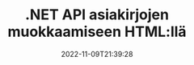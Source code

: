 ---
############################# Static ############################
layout: "product"
date: 2022-11-09T21:39:28
draft: false

product: "Editor"
product_tag: "editor"
platform: ".NET"
platform_tag: "net"

############################# Head ############################
head_title: "C# .NET Document Editor API | Muokkaa Word Excel PowerPoint Web XML:ää HTML:n avulla"
head_description: "C# .NET-dokumentin muokkaussovellusliittymä Microsoft Word-, Excel-, PowerPoint-, PDF-, XML-, web- ja tekstitiedostomuotojen lataamiseen HTML-muotoon, muokkaamiseen ja palauttamiseen alkuperäiseen muotoon."

############################# Header ############################
title: ".NET API asiakirjojen muokkaamiseen HTML:llä"
description: "Kehitä .NET-sovelluksia integroidaksesi HTML-editorin kanssa, noutaa tuetut asiakirjat, muokataksesi ja muuntaaksesi alkuperäiseen muotoon."
button:
    enable: true

############################# SubMenu ############################
submenu:
    enable: true
    
    left:
        img_alt: "GroupDocs.Editor for .NET"
        image: "https://www.groupdocs.cloud/templates/groupdocs/images/product-logos/groupdocs-editor-net.png"
        product: "GroupDocs.Editor"
        platform: ".NET"

    middle:
        button:
            # button loop
            - link: "#overview"
              text: "Yleiskatsaus"

            # button loop
            - link: "#features"
              text: "ominaisuudet"

            # button loop
            - link: "#support"
              text: "Tuki"

            # button loop
            - link: "https://products.groupdocs.app/editor"
              text: "Live-demo"

            # button loop
            - link: "https://purchase.groupdocs.com/pricing/editor/net"
              text: "Hinnoittelu"

    right:
        link_download: "https://downloads.groupdocs.com/editor"
        link_learn: "https://docs.groupdocs.com/editor/net/"
        link_buy: "https://purchase.groupdocs.com"

############################# Overview ############################
overview:
    enable: true
    content: |
      GroupDocs.Editor for .NET API auttaa sinua luomaan yksinkertaisia ​​ja helppokäyttöisiä C#-, ASP.NET- ja muita .NET-sovelluksia, jotka integroituvat helposti suosittujen HTML-editorien (sekä avoimen lähdekoodin että maksullisten) kanssa muuntamaan, muokkaamaan ja käsittelemään asiakirjoja suosittuja tiedostomuotoja. .NET Editor API:n avulla voit ladata asiakirjan, muuntaa sen HTML-muotoon, työntää HTML:n ulkoiseen HTML-editoriin ja kun käsittely on valmis, tallentaa HTML:n alkuperäiseen tiedostomuotoonsa. Voit myös erikseen hakea mihin tahansa asiakirjaan liitettyjä resursseja. Se toimii kaikenlaisten asiakirjojen kanssa, kuten Microsoft Wordin, Excelin, PowerPointin, PDF:n, XPS:n, OpenDocumentin, tekstin, Webin, sähköpostin, e-kirjan ja muiden asiakirjojen kanssa.
    tabs:
      enable: true
      
      ## TAB ONE ##
      tab_one:
        description: |
          Seuraavassa on yleiskatsaus .NET:n GroupDocs.Editorista:
      
        left:
          enable: true
          icon: "fab fa-html5"
          title: "Manipuloi HTML:llä"
          content: |
            * Lataa tuettu asiakirja
            * Muokkaa sisältöä HTML:llä
            * Muokkaa liittyviä tyylejä
            * Muunna alkuperäiseen muotoon
      
      ## TAB TWO ##
      tab_two:
        description: |
          GroupDocs.Editor for .NET tukee seuraavia [tiedostomuotoja](https://docs.groupdocs.com/editor/java/supported-document-formats/)

        left:
          enable: true
          table:
            # table loop
            - title: "Microsoft Office"
              content: |
                * **Microsoft Word**: DOC, DOCX, DOCM, DOT, DOTM, DOTX, FlatOPC, WordML, RTF
                * **Microsoft Excel**: XLS, XLSX, XLSM, XLT, XLTX, XLTM, XLSB, XLAM, CSV, TSV, SXC, SpreadsheetML, DIF, DSV
                * **Microsoft PowerPoint**: PPT, PPTX, PPTM, PPS, PPSX, PPSM, POT, POTX, POTM

        right:
          enable: true
          table:
            # table loop
            - title: "Muut muotoperheet"
              content: |
                * **OpenDocument-muodot**: ODT, OTT, ODS, FODS, ODP, OTP
                * **Kiinteät asettelumuodot**: PDF, XPS
                * **Web-muodot**: HTML, MHTML, CHM, XML, TXT
                * **Web-muodot**: MOBI, AZW3, ePub

      ## TAB THREE ##
      tab_three:
        description: |
          GroupDocs.Editor for .NET tukee seuraavia käyttöjärjestelmiä, kehyksiä ja paketinhallintaohjelmia:
        
        left:
          enable: true
          table:
            # table loop
            - icon: "fab fa-windows"
              title: "Käyttöjärjestelmät"
              content: |
                * Microsoft Windows Desktop
                * Microsoft Windows Server
                * Microsoft Windows Azure
                * Linux

            # table loop
            - icon: "fas fa-code"
              title: "Tuetut puitteet"
              content: |
                * .NET Framework 4.6.1+
                * .NET Standard 2.0+
                * .NET 6+
                * Mono Framework 1.2+

        right:
          enable: true
          table:
            # table loop
            - icon: "fas fa-box"
              title: "Paketinhoitajat"
              content: |
                * NuGet

            # table loop
            - icon: "fas fa-tools"
              title: "Kehitysympäristöt"
              content: |
                * Microsoft Visual Studio
                * Xamarin.Android
                * Xamarin.IOS
                * Xamarin.Mac
                * MonoDevelop

############################# Features ############################
features:
    enable: true
    title: "GroupDocs.Editor .NET-ominaisuuksille"

    feature:
      # feature loop
      - icon: "fas fa-copy"
        content: "Helppo integrointi minkä tahansa HTML-editorin kanssa"

      # feature loop
      - icon: "fas fa-eye"
        content: "Muunna asiakirja HTML DOM -muotoon"

      # feature loop
      - icon: "fas fa-bolt"
        content: "Hae HTML-sisältöä Document Streamista"
      
      # feature loop
      - icon: "fas fa-file-powerpoint"
        content: "Hanki HTML-sisältöä ja sen upotettuja resursseja"

      # feature loop
      - icon: "fas fa-code"
        content: "Hanki HTML-tekstitunnisteen sisältö asiakirjasta"

      # feature loop
      - icon: "fas fa-cloud"
        content: "Hanki HTML-dokumentin CSS-tyylisivut"

      # feature loop
      - icon: "fas fa-remove-format"
        content: "Selaa HTML-sisältöä ja tallenna sen resurssit"

      # feature loop
      - icon: "fas fa-comment-slash"
        content: "Hae HTML DOM merkkijonosisällöstä ja muunna asiakirjaksi"

      # feature loop
      - icon: "fas fa-location-arrow"
        content: "HTML DOM sekä resurssien muuntaminen"

      # feature loop
      - icon: "fas fa-border-all"
        content: "Muokkaa eri muotoisia asiakirjoja HTML:ssä"

      # feature loop
      - icon: "fas fa-wrench"
        content: "Tarkka muunnos"

      # feature loop
      - icon: "fas fa-columns"
        content: "Käytä luku- ja/tai kirjoitussuojausta tuloksena olevaan asiakirjaan"

      # feature loop
      - icon: "fas fa-file-word"
        content: "Sivuta tekstinkäsittelyasiakirjoja ja muokkaa niitä kaikissa WYSIWYG-editoreissa"

      # feature loop
      - icon: "fas fa-envelope"
        content: "Tietokanta (DB) ja käyttöliittymä (UI) Agnostikko"

      # feature loop
      - icon: "fas fa-print"
        content: "Tehokkaat XML-käsittelyominaisuudet"

      # feature loop
      - icon: "fas fa-file-archive"
        content: "Hae OTF (Open Type Fonts) syöttöasiakirjoista ja vie tulosasiakirjaan"

      # feature loop
      - icon: "fas fa-lock"
        content: "Käsittele rasteri- ja vektorikuvia sisäisesti tuetuissa syöttöasiakirjamuodoissa"

      # feature loop
      - icon: "fas fa-file-code"
        content: "Lisää muokatun laskentataulukon sisältö alkuperäiseen laskentataulukkoon haluttuun kohtaan"
      
      # feature loop
      - icon: "fas fa-fill-drip"
        content: "Muokkaa dioja ja lisää ne tuloksena olevaan laskentataulukkoon"

      # feature loop
      - icon: "fas fa-file-excel"
        content: "Upota fontit tuloksena olevaan tekstinkäsittelydokumenttiin tallennuksen aikana"

    more_feature:
      # more_feature_loop
      - title: "Tarkka muunnos HTML DOM:iin ja siitä"
        content: |
          GroupDocs.Editor for .NET API mahdollistaa .NET-sovellustesi noutaa tuetun muodon asiakirjan ja muuntaa sen HTML Document Object Model (DOM) -muotoon sekä poimia liitetiedostoja, kuten CSS:n. Tämän jälkeen voit tehdä muutoksia HTML:ään käyttämällä suosikki HTML-editoria. Kun olet valmis muokkaamaan, GroupDocs.Editor for .NET API antaa sinun muuntaa tämän HTML DOM:n tarkasti takaisin alkuperäiseksi tiedostoksi.

          ```cs
          // Create Editor class by loading an input document
          Editor editor = new Editor("Sample.docx");

          // Open document for edit and obtain EditableDocument
          EditableDocument original = editor.Edit();

          // Obtain all-embedded HTML from it
          string allEmbeddedInside = original.GetEmbeddedHtml();

          // If necessary, obtain pure HTML-markup, CSS, images and other resources in separate form

          // Whole HTML-markup, without any resources
          string completeHtmlMarkup = original.GetContent();

          // Only HTML->BODY content, useful for most of WYSIWYG-editors
          string onlyInnerBody = original.GetBodyContent();

          // All CSS stylesheets
          var stylesheets = original.Css;

          // All images, including raster and vector, but without CSS gradients
          var images = original.Images;

          // All font resources
          var fonts = original.Fonts;

          // finally, send this content to your WYSIWYG HTML-editor
          ```
      # more_feature_loop
      - title: "Lataa ja poimi ulkoiset resurssit"
        content: "GroupDocs.Editor for .NET API pystyy hakemaan tuettuihin asiakirjoihin liitetyt ulkoiset resurssit, kuten kuvat, kirjasimet, CSS ja paljon muuta. Noudetut resurssit voidaan sitten ladata, käydä läpi ja tallentaa erikseen tuloksena olevasta HTML-asiakirjasta. Tämä antaa sinulle helpommin hallitun tulosteen."

      # more_feature_loop
      - title: "Käytä tekstitehosteita tekstinkäsittelytiedostomuodoissa"
        content: "GroupDocs-dokumentin muokkaussovellusliittymän avulla voit lisätä monimutkaisia ​​tekstitehosteita (varjo, 3D-tehoste, ääriviiva, hehku, kaiverrus, kohokuviointi) samalla kun työskentelet tuettujen Microsoft Word -asiakirjankäsittelymuotojen kanssa. Tämä ominaisuus on automaattisesti käytössä, ja se voidaan havaita, kun tällaisia ​​tekstitehosteita sisältävää asiakirjaa käsitellään."

      # more_feature_loop
      - title: "Tehokkaat XML-manipulointiominaisuudet"
        content: |
          GroupDocs.Editor for .NET API:n avulla voit avata, tarkastella ja muokata XML-dokumentteja. Muokkaussovellusliittymämme tarjoaa erityistä tukea ja tunnistamista XML-tunnisteille, attribuuteille ja niiden arvoille, XML-määrittelyille, CDATA-osioille, DOCTYPE-määrittelyille ja muille XML-kohtaisille kokonaisuuksille. Voit mukauttaa fontti- ja väriasetuksia jokaiselle erilliselle XML-rakenteen kokonaisuudelle.  

          XML Converter -ominaisuus on tarpeeksi älykäs näyttämään virheet XML-tiedostossa ja kuinka ne korjataan. URI- ja sähköpostintunnistusmekanismi skannaa XML-attribuutteja ja esittää havaitut URI:t ja sähköpostiosoitteet A-tunnisteen sisällä linkkeinä, jotta niitä voidaan muokata linkkeinä, ei tekstinä tuloksena olevassa HTML-tiedostossa.

############################# Support ############################
support:
    enable: true

############################# Solutions ############################
solutions:
    enable: true
    title: "GroupDocs.Editor tarjoaa asiakirjojen muokkaussovellusliittymiä muihin suosittuihin kehitysympäristöihin"

    solution:
        # solution loop
        - img_alt: "GroupDocs.Editor for Java"
          image: "https://www.groupdocs.cloud/templates/groupdocs/images/product-logos/groupdocs-editor-java.png"
          product: "GroupDocs.Editor"
          platform: "Java"
          link: "/editor/java/"

############################# Back to top ###############################
back_to_top:
  enable: true
---